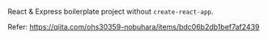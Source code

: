 React & Express boilerplate project without `create-react-app`.

Refer: https://qiita.com/ohs30359-nobuhara/items/bdc06b2db1bef7af2439
